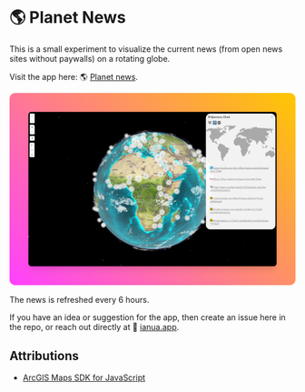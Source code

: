 # 🌎 Planet News
This is a small experiment to visualize the current news (from open news sites without paywalls) on a rotating globe.

Visit the app here: 🌎 [Planet news](https://news.ianua.app).

<a href="https://news.ianua.app" target="_blank"><img src="./screen.png" /></a>

The news is refreshed every 6 hours.

If you have an idea or suggestion for the app, then create an issue here in the repo, or reach out directly at 🫱 [ianua.app](https://ianua.app).

## Attributions
- [ArcGIS Maps SDK for JavaScript](https://developers.arcgis.com/javascript/latest/)

